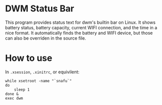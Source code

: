 # DWM Status Bar

This program provides status text for dwm's builtin bar on Linux. It shows battery status, battery capacity, current WIFI connection, and the time in a nice format. It automatically finds the battery and WIFI device, but those can also be overriden in the source file. 

# How to use

In `.xsession`, `.xinitrc`, or equivilent:

```
while xsetroot -name "`snafu`"
do
    sleep 1
done &
exec dwm
```
